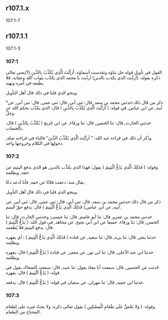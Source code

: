 ## r107.1.x
107:1-7
## r107.1.1
107:1-3
### 107:1
القول في تأويل قوله جل ثناؤه وتقدست أسماؤه: أَرَأَيْتَ الَّذِي يُكَذِّبُ بِالدِّينِ (1)يعني تعالى ذكره بقوله: (أرأيت الذي يكذب بالدين) أرأيت يا محمد الذي يكذّب بثواب الله وعقابه, فلا يطيعه في أمره ونهيه.

وبنحو الذي قلنا في ذلك قال أهل التأويل.

\*ذكر من قال ذلك:حدثني محمد بن سعد, قال: ثني أبي, قال: ثني عمي, قال: ثني أبي, عن أبيه, عن ابن عباس, في قوله: ( أَرَأَيْتَ الَّذِي يُكَذِّبُ بِالدِّينِ ) قال: الذي يكذّب بحكم الله عز وجلّ.

حدثني الحارث, قال: ثنا الحسن, قال: ثنا ورقاء, عن ابن جُرَيج ( يُكَذِّبُ بِالدِّينِ ) قال: بالحساب.

وذُكر أن ذلك في قراءة عبد الله: " أرأيْتَ الَّذِي يُكَذِّبُ الدِّينَ" فالباء في قراءته صلة, دخولها في الكلام وخروجها واحد.

### 107:2
وقوله: ( فَذَلِكَ الَّذِي يَدُعُّ الْيَتِيمَ ) يقول: فهذا الذي يكذِّب بالدين, هو الذي يدفع اليتيم عن حقه, ويظلمه.

يقال منه: دععت فلانًا عن حقه, فأنا أدعه دعًا.

وبنحو الذي قلنا في ذلك قال أهل التأويل.

ذكر من قال ذلك:حدثني محمد بن سعد, قال: ثني أبي, قال: ثني عمي, قال: ثني أبي, عن أبيه, عن ابن عباس,( فَذَلِكَ الَّذِي يَدُعُّ الْيَتِيمَ ) قال: يدفع حقّ اليتيم.

حدثني محمد بن عمرو, قال: ثنا أبو عاصم, قال: ثنا عيسى; وحدثني الحارث, قال: ثنا الحسن, قال: ثنا ورقاء، جميعا عن ابن أبي نجيح, عن مجاهد, في قول الله: ( يَدُعُّ الْيَتِيمَ ) قال: يدفع اليتيم فلا يُطعمه.

حدثنا بشر, قال: ثنا يزيد, قال: ثنا سعيد, عن قتادة ( فَذَلِكَ الَّذِي يَدُعُّ الْيَتِيمَ ) : أي يقهره ويظلمه.

حدثنا ابن عبد الأعلى, قال: ثنا ابن ثور, عن معمر, عن قتادة ( يَدُعُّ الْيَتِيمَ ) قال: يقهره ويظلمه.

حُدثت عن الحسين, قال: سمعت أبا معاذ يقول: ثنا عبيد, قال: سمعت الضحاك يقول في قوله: ( يَدُعُّ الْيَتِيمَ ) قال: يقهره.

حدثنا ابن حميد, قال: ثنا مهران, عن سفيان في قوله: ( يَدُعُّ الْيَتِيمَ ) قال: يدفعه.

### 107:3
وقوله: ( وَلا يَحُضُّ عَلَى طَعَامِ الْمِسْكِينِ ) يقول تعالى ذكره: ولا يحثّ غيره على إطعام المحتاج من الطعام.
